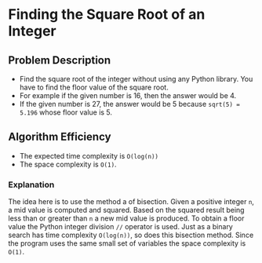 # Finding the Square Root of an Integer

## Problem Description
- Find the square root of the integer without using any Python library. You have to find the floor value of the square root.
- For example if the given number is 16, then the answer would be 4.
- If the given number is 27, the answer would be 5 because `sqrt(5) = 5.196` whose floor value is 5.

## Algorithm Efficiency
- The expected time complexity is `O(log(n))`
- The space complexity is `O(1)`.

### Explanation
The idea here is to use the method a of bisection. 
Given a positive integer `n`, a mid value is computed and squared. 
Based on the squared result being less than or greater than `n` a new mid value is produced. 
To obtain a floor value the Python integer division `//` operator is used. 
Just as a binary search has time complexity `O(log(n))`, so does this bisection method.
Since the program uses the same small set of variables the space complexity is `O(1)`.
